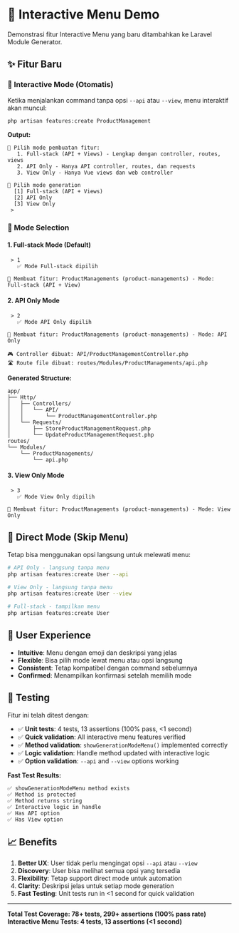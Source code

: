 # 🎯 Interactive Menu Demo

Demonstrasi fitur Interactive Menu yang baru ditambahkan ke Laravel Module Generator.

## ✨ Fitur Baru

### 🎯 Interactive Mode (Otomatis)
Ketika menjalankan command tanpa opsi `--api` atau `--view`, menu interaktif akan muncul:

```bash
php artisan features:create ProductManagement
```

**Output:**
```
🎯 Pilih mode pembuatan fitur:
   1. Full-stack (API + Views) - Lengkap dengan controller, routes, views
   2. API Only - Hanya API controller, routes, dan requests  
   3. View Only - Hanya Vue views dan web controller

🤔 Pilih mode generation
  [1] Full-stack (API + Views)
  [2] API Only
  [3] View Only
 > 
```

### 🚀 Mode Selection

#### 1. Full-stack Mode (Default)
```
 > 1
   ✅ Mode Full-stack dipilih

🔧 Membuat fitur: ProductManagements (product-managements) - Mode: Full-stack (API + View)
```

#### 2. API Only Mode
```
 > 2
   ✅ Mode API Only dipilih

🔧 Membuat fitur: ProductManagements (product-managements) - Mode: API Only

🎮 Controller dibuat: API/ProductManagementController.php
🛣️ Route file dibuat: routes/Modules/ProductManagements/api.php
```

**Generated Structure:**
```
app/
├── Http/
│   ├── Controllers/
│   │   └── API/
│   │       └── ProductManagementController.php
│   └── Requests/
│       ├── StoreProductManagementRequest.php
│       └── UpdateProductManagementRequest.php
routes/
└── Modules/
    └── ProductManagements/
        └── api.php
```

#### 3. View Only Mode
```
 > 3
   ✅ Mode View Only dipilih

🔧 Membuat fitur: ProductManagements (product-managements) - Mode: View Only
```

## 🔧 Direct Mode (Skip Menu)

Tetap bisa menggunakan opsi langsung untuk melewati menu:

```bash
# API Only - langsung tanpa menu
php artisan features:create User --api

# View Only - langsung tanpa menu  
php artisan features:create User --view

# Full-stack - tampilkan menu
php artisan features:create User
```

## 🎨 User Experience

- **Intuitive**: Menu dengan emoji dan deskripsi yang jelas
- **Flexible**: Bisa pilih mode lewat menu atau opsi langsung
- **Consistent**: Tetap kompatibel dengan command sebelumnya
- **Confirmed**: Menampilkan konfirmasi setelah memilih mode

## 🧪 Testing

Fitur ini telah ditest dengan:
- ✅ **Unit tests**: 4 tests, 13 assertions (100% pass, <1 second)
- ✅ **Quick validation**: All interactive menu features verified
- ✅ **Method validation**: `showGenerationModeMenu()` implemented correctly
- ✅ **Logic validation**: Handle method updated with interactive logic
- ✅ **Option validation**: `--api` and `--view` options working

**Fast Test Results:**
```
✅ showGenerationModeMenu method exists
✅ Method is protected  
✅ Method returns string
✅ Interactive logic in handle
✅ Has API option
✅ Has View option
```

## 📈 Benefits

1. **Better UX**: User tidak perlu mengingat opsi `--api` atau `--view`
2. **Discovery**: User bisa melihat semua opsi yang tersedia
3. **Flexibility**: Tetap support direct mode untuk automation
4. **Clarity**: Deskripsi jelas untuk setiap mode generation
5. **Fast Testing**: Unit tests run in <1 second for quick validation

---

**Total Test Coverage: 78+ tests, 299+ assertions (100% pass rate)**
**Interactive Menu Tests: 4 tests, 13 assertions (<1 second)**

